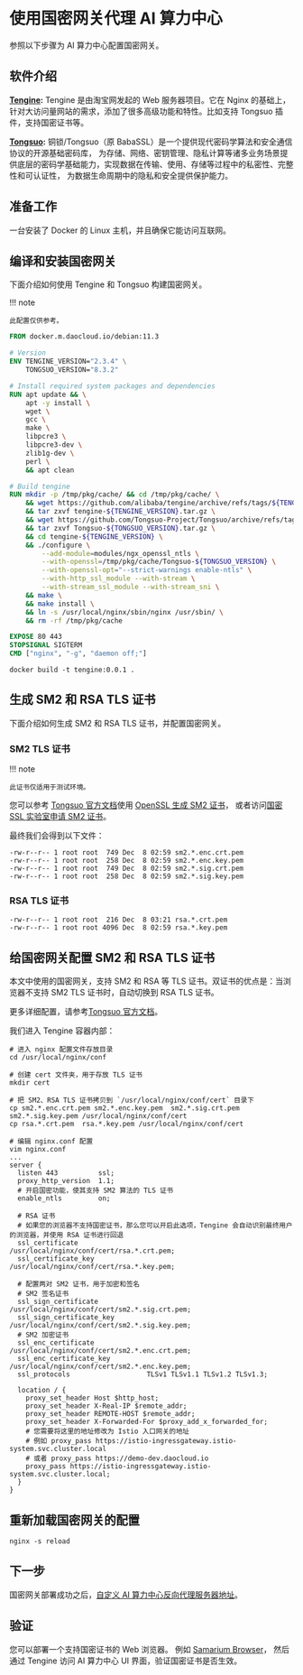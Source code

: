 # 使用国密网关代理 AI 算力中心

参照以下步骤为 AI 算力中心配置国密网关。

## 软件介绍

**[Tengine](https://github.com/alibaba/tengine):** Tengine 是由淘宝网发起的 Web 服务器项目。它在 Nginx 的基础上，
针对大访问量网站的需求，添加了很多高级功能和特性。比如支持 Tongsuo 插件，支持国密证书等。

**[Tongsuo](https://github.com/Tongsuo-Project/Tongsuo):** 铜锁/Tongsuo（原 BabaSSL）是一个提供现代密码学算法和安全通信协议的开源基础密码库，
为存储、网络、密钥管理、隐私计算等诸多业务场景提供底层的密码学基础能力，实现数据在传输、使用、存储等过程中的私密性、完整性和可认证性，
为数据生命周期中的隐私和安全提供保护能力。

## 准备工作

一台安装了 Docker 的 Linux 主机，并且确保它能访问互联网。

## 编译和安装国密网关

下面介绍如何使用 Tengine 和 Tongsuo 构建国密网关。

!!! note

    此配置仅供参考。

```Dockerfile
FROM docker.m.daocloud.io/debian:11.3

# Version
ENV TENGINE_VERSION="2.3.4" \
    TONGSUO_VERSION="8.3.2"

# Install required system packages and dependencies
RUN apt update && \
    apt -y install \
    wget \
    gcc \
    make \
    libpcre3 \
    libpcre3-dev \
    zlib1g-dev \
    perl \
    && apt clean

# Build tengine
RUN mkdir -p /tmp/pkg/cache/ && cd /tmp/pkg/cache/ \
    && wget https://github.com/alibaba/tengine/archive/refs/tags/${TENGINE_VERSION}.tar.gz -O tengine-${TENGINE_VERSION}.tar.gz \
    && tar zxvf tengine-${TENGINE_VERSION}.tar.gz \
    && wget https://github.com/Tongsuo-Project/Tongsuo/archive/refs/tags/${TONGSUO_VERSION}.tar.gz -O Tongsuo-${TONGSUO_VERSION}.tar.gz \
    && tar zxvf Tongsuo-${TONGSUO_VERSION}.tar.gz \
    && cd tengine-${TENGINE_VERSION} \
    && ./configure \
        --add-module=modules/ngx_openssl_ntls \
        --with-openssl=/tmp/pkg/cache/Tongsuo-${TONGSUO_VERSION} \
        --with-openssl-opt="--strict-warnings enable-ntls" \
        --with-http_ssl_module --with-stream \
        --with-stream_ssl_module --with-stream_sni \
    && make \
    && make install \
    && ln -s /usr/local/nginx/sbin/nginx /usr/sbin/ \
    && rm -rf /tmp/pkg/cache

EXPOSE 80 443
STOPSIGNAL SIGTERM
CMD ["nginx", "-g", "daemon off;"]
```

```shell
docker build -t tengine:0.0.1 .
```

## 生成 SM2 和 RSA TLS 证书

下面介绍如何生成 SM2 和 RSA TLS 证书，并配置国密网关。

### SM2 TLS 证书

!!! note

    此证书仅适用于测试环境。

您可以参考 [Tongsuo 官方文档](https://www.yuque.com/tsdoc/ts)使用 [OpenSSL 生成 SM2 证书](https://www.yuque.com/tsdoc/ts/pb5vqr)，
或者访问[国密 SSL 实验室申请 SM2 证书](https://www.gmssl.cn/gmssl/index.jsp?go=CA)。

最终我们会得到以下文件：

```shell
-rw-r--r-- 1 root root  749 Dec  8 02:59 sm2.*.enc.crt.pem
-rw-r--r-- 1 root root  258 Dec  8 02:59 sm2.*.enc.key.pem
-rw-r--r-- 1 root root  749 Dec  8 02:59 sm2.*.sig.crt.pem
-rw-r--r-- 1 root root  258 Dec  8 02:59 sm2.*.sig.key.pem
```

### RSA TLS 证书

```shell
-rw-r--r-- 1 root root  216 Dec  8 03:21 rsa.*.crt.pem
-rw-r--r-- 1 root root 4096 Dec  8 02:59 rsa.*.key.pem
```

## 给国密网关配置 SM2 和 RSA TLS 证书

本文中使用的国密网关，支持 SM2 和 RSA 等 TLS 证书。双证书的优点是：当浏览器不支持 SM2 TLS 证书时，自动切换到 RSA TLS 证书。

更多详细配置，请参考[Tongsuo 官方文档](https://www.yuque.com/tsdoc/ts)。

我们进入 Tengine 容器内部：

```shell
# 进入 nginx 配置文件存放目录
cd /usr/local/nginx/conf

# 创建 cert 文件夹，用于存放 TLS 证书
mkdir cert

# 把 SM2、RSA TLS 证书拷贝到 `/usr/local/nginx/conf/cert` 目录下
cp sm2.*.enc.crt.pem sm2.*.enc.key.pem  sm2.*.sig.crt.pem  sm2.*.sig.key.pem /usr/local/nginx/conf/cert
cp rsa.*.crt.pem  rsa.*.key.pem /usr/local/nginx/conf/cert

# 编辑 nginx.conf 配置
vim nginx.conf
...
server {
  listen 443          ssl;
  proxy_http_version  1.1;
  # 开启国密功能，使其支持 SM2 算法的 TLS 证书
  enable_ntls         on;

  # RSA 证书
  # 如果您的浏览器不支持国密证书，那么您可以开启此选项，Tengine 会自动识别最终用户的浏览器，并使用 RSA 证书进行回退
  ssl_certificate                 /usr/local/nginx/conf/cert/rsa.*.crt.pem;
  ssl_certificate_key             /usr/local/nginx/conf/cert/rsa.*.key.pem;

  # 配置两对 SM2 证书，用于加密和签名
  # SM2 签名证书
  ssl_sign_certificate            /usr/local/nginx/conf/cert/sm2.*.sig.crt.pem;
  ssl_sign_certificate_key        /usr/local/nginx/conf/cert/sm2.*.sig.key.pem;
  # SM2 加密证书
  ssl_enc_certificate             /usr/local/nginx/conf/cert/sm2.*.enc.crt.pem;
  ssl_enc_certificate_key         /usr/local/nginx/conf/cert/sm2.*.enc.key.pem;
  ssl_protocols                   TLSv1 TLSv1.1 TLSv1.2 TLSv1.3;

  location / {
    proxy_set_header Host $http_host;
    proxy_set_header X-Real-IP $remote_addr;
    proxy_set_header REMOTE-HOST $remote_addr;
    proxy_set_header X-Forwarded-For $proxy_add_x_forwarded_for;
    # 您需要将这里的地址修改为 Istio 入口网关的地址
    # 例如 proxy_pass https://istio-ingressgateway.istio-system.svc.cluster.local
    # 或者 proxy_pass https://demo-dev.daocloud.io
    proxy_pass https://istio-ingressgateway.istio-system.svc.cluster.local;
  }
}
```

## 重新加载国密网关的配置

```shell
nginx -s reload
```

## 下一步

国密网关部署成功之后，[自定义 AI 算力中心反向代理服务器地址](reverse-proxy.md)。

## 验证

您可以部署一个支持国密证书的 Web 浏览器。
例如 [Samarium Browser](https://github.com/guanzhi/SamariumBrowser)，
然后通过 Tengine 访问 AI 算力中心 UI 界面，验证国密证书是否生效。

